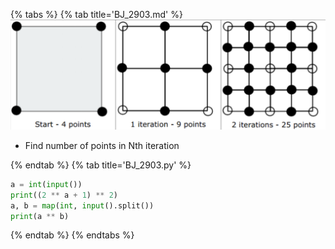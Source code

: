 {% tabs %}
{% tab title='BJ_2903.md' %}
![](images/20210303_205447.png)
* Find number of points in Nth iteration

{% endtab %}
{% tab title='BJ_2903.py' %}

```py
a = int(input())
print((2 ** a + 1) ** 2)
a, b = map(int, input().split())
print(a ** b)
```

{% endtab %}
{% endtabs %}